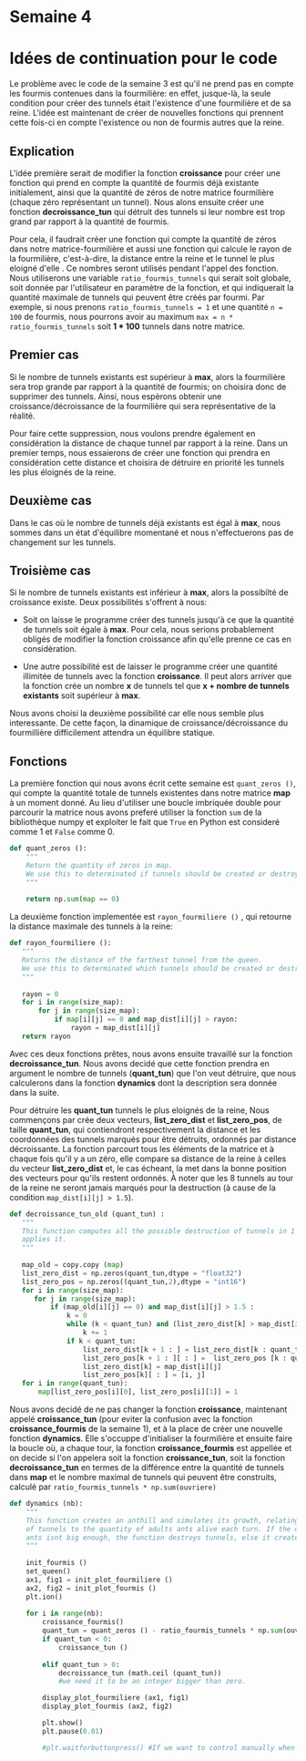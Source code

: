 # Semaine 4

# Idées de continuation pour le code

 Le problème avec le code de la semaine 3 est qu'il ne prend pas en compte les fourmis contenues dans la fourmilière: en effet, jusque-là, la seule condition pour créer des tunnels était l'existence d'une fourmilière et de sa reine. L'idée est maintenant de créer de nouvelles fonctions qui prennent cette fois-ci en compte l'existence ou non de fourmis autres que la reine.

## Explication

 L'idée première serait de modifier la fonction __croissance__ pour créer une fonction qui prend en compte la quantité de fourmis déjà existante initialement, ainsi que la quantité de zéros de notre matrice fourmilière (chaque zéro représentant un tunnel). Nous alons ensuite créer une fonction __decroissance_tun__ qui détruit des tunnels si leur nombre est trop grand par rapport à la quantité de fourmis. 
 
 Pour cela, il faudrait créer une fonction qui compte la quantité de zéros dans notre matrice-fourmilière et aussi une fonction qui calcule le rayon de la fourmilière, c'est-à-dire, la distance entre la reine et le tunnel le plus eloigné d'elle . Ce nombres seront utilisés pendant l'appel des fonction. Nous utiliserons une variable ```ratio_fourmis_tunnels``` qui serait soit globale, soit donnée par l'utilisateur en paramètre de la fonction, et qui indiquerait la quantité maximale de tunnels qui peuvent être créés par fourmi. Par exemple, si nous prenons ```ratio_fourmis_tunnels = 1``` et une quantité ```n = 100``` de fourmis, nous pourrons avoir au maximum ```max = n * ratio_fourmis_tunnels``` soit __1 * 100__ tunnels dans notre matrice.

## Premier cas

 Si le nombre de tunnels existants est supérieur à __max__, alors la fourmilière sera trop grande par rapport à la quantité de fourmis; on choisira donc de supprimer des tunnels. Ainsi, nous espèrons obtenir une croissance/décroissance de la fourmilière qui sera représentative de la réalité.

 Pour faire cette suppression, nous voulons prendre également en considération la distance de chaque tunnel par rapport à la reine. Dans un premier temps, nous essaierons de créer une fonction qui prendra en considération cette distance et choisira de détruire en priorité les tunnels les plus éloignés de la reine. 

## Deuxième cas

 Dans le cas où le nombre de tunnels déjà existants est égal à __max__, nous sommes dans un état d'équilibre momentané et nous n'effectuerons pas de changement sur les tunnels.

## Troisième cas

 Si le nombre de tunnels existants est inférieur à __max__, alors la possibilté de croissance existe.
Deux possibilités s'offrent à nous:

 * Soit on laisse le programme créer des tunnels jusqu'à ce que la quantité de tunnels soit égale à __max__. Pour cela, nous serions probablement obligés de modifier la fonction croissance afin qu'elle prenne ce cas en considération.
 
 * Une autre possibilité est de laisser le programme créer une quantité illimitée de tunnels avec la fonction __croissance__. Il peut alors arriver que la fonction crée un nombre __x__ de tunnels tel que __x + nombre de tunnels existants__ soit supérieur à __max__.

Nous avons choisi la deuxième possibilité car elle nous semble plus interessante. De cette façon, la dinamique de croissance/décroissance du fourmillière difficilement attendra un équilibre statique.

## Fonctions

 La première fonction qui nous avons écrit cette semaine est  ```quant_zeros ()```, qui compte la quantité totale de tunnels existentes dans notre matrice __map__ à un moment donné. Au lieu d'utiliser une boucle imbriquée double pour parcourir la matrice nous avons preferé utiliser la fonction ```sum``` de la bibliothèque numpy et exploiter le fait que ```True``` en Python est consideré comme 1 et ```False``` comme 0.

```python
def quant_zeros ():
    """
    Return the quantity of zeros in map.
    We use this to determinated if tunnels should be created or destroyed.
    """
    
    return np.sum(map == 0)  
 ```
 
 La deuxième fonction implementée est ```rayon_fourmiliere ()``` , qui retourne la distance maximale des tunnels à la reine:
 
 ```python
 def rayon_fourmiliere ():
    """
    Returns the distance of the farthest tunnel from the queen. 
    We use this to determinated which tunnels should be created or destroyed first.
    """
    
    rayon = 0
    for i in range(size_map):
        for j in range(size_map):
            if map[i][j] == 0 and map_dist[i][j] > rayon:
                rayon = map_dist[i][j]
    return rayon
```
 
 Avec ces deux fonctions prêtes, nous avons ensuite travaillé sur la fonction __decroissance_tun__. Nous avons decidé que cette fonction prendra en argument le nombre de tunnels (__quant_tun__) que l'on veut détruire, que nous calculerons dans la fonction __dynamics__ dont la description sera donnée dans la suite. 

Pour détruire les  __quant_tun__ tunnels le plus eloignés de la reine, Nous commençons par crée deux vecteurs, __list_zero_dist__ et __list_zero_pos__, de taille __quant_tun__, qui contiendront respectivement la distance et les coordonnées des tunnels marqués pour être détruits, ordonnés par distance décroissante. La fonction parcourt tous les éléments de la matrice et à chaque fois qu'il y a un zéro, elle compare sa distance de la reine à celles du vecteur __list_zero_dist__ et, le cas écheant, la met dans la bonne position des vecteurs pour qu'ils restent ordonnés. À noter que les 8 tunnels au tour de la reine ne seront jamais marqués pour la destruction (à cause de la condition  ```map_dist[i][j] > 1.5```).
 ```python
def decroissance_tun_old (quant_tun) :
    """
    This function computes all the possible destruction of tunnels in 1 round and
    applies it.
    """
    
    map_old = copy.copy (map)
    list_zero_dist = np.zeros(quant_tun,dtype = "float32")
    list_zero_pos = np.zeros((quant_tun,2),dtype = "int16")
    for i in range(size_map):
       for j in range(size_map):
           if (map_old[i][j] == 0) and map_dist[i][j] > 1.5 :
               k = 0
               while (k < quant_tun) and (list_zero_dist[k] > map_dist[i][j]):
                   k += 1
               if k < quant_tun:
                   list_zero_dist[k + 1 : ] = list_zero_dist[k : quant_tun - 1]
                   list_zero_pos[k + 1 : ][ : ] =  list_zero_pos [k : quant_tun - 1][ : ]
                   list_zero_dist[k] = map_dist[i][j]
                   list_zero_pos[k][ : ] = [i, j]              
    for i in range(quant_tun):
        map[list_zero_pos[i][0], list_zero_pos[i][1]] = 1
  ```
 
 
Nous avons decidé de ne pas changer la fonction __croissance__, maintenant appelé __croissance_tun__ (pour eviter la confusion avec la fonction __croissance_fourmis__ de la semaine 1), et à la place de créer une nouvelle fonction __dynamics__. Elle s'occuppe d'initialiser la fourmilière et ensuite faire la boucle où, a chaque tour, la fonction __croissance_fourmis__ est appellée et on decide si l'on appelera soit la fonction __croissance_tun__, soit la fonction __decroissance_tun__ en termes de la différence entre la quantité de tunnels dans __map__ et le nombre maximal de tunnels qui peuvent être construits, calculé par ```ratio_fourmis_tunnels * np.sum(ouvriere)``` 
 
```python
def dynamics (nb):
    """
    This function creates an anthill and simulates its growth, relating the creation
    of tunnels to the quantity of adults ants alive each turn. If the quantity of 
    ants isnt big enough, the function destroys tunnels, else it creates new ones. 
    """
    
    init_fourmis ()
    set_queen()
    ax1, fig1 = init_plot_fourmiliere ()
    ax2, fig2 = init_plot_fourmis ()
    plt.ion()
    
    for i in range(nb):
        croissance_fourmis()
        quant_tun = quant_zeros () - ratio_fourmis_tunnels * np.sum(ouvriere)
        if quant_tun < 0:
            croissance_tun ()
            
        elif quant_tun > 0:
            decroissance_tun (math.ceil (quant_tun))
            #we need it to be an integer bigger than zero.

        display_plot_fourmiliere (ax1, fig1)
        display_plot_fourmis (ax2, fig2)

        plt.show()
        plt.pause(0.01)

        #plt.waitforbuttonpress() #If we want to control manually when it changes.
```   







